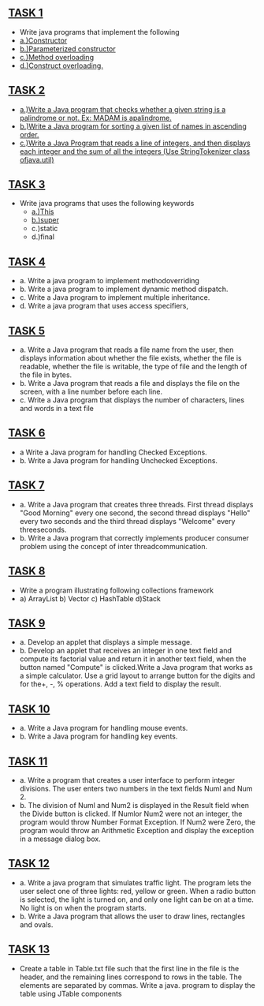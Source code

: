 ## [TASK 1](https://github.com/prabhasg03/Task-Codes/tree/Java/Java/Task%201)
- Write java programs that implement the following
 - [a.)Constructor](https://github.com/prabhasg03/Task-Codes/blob/Java/Java/Task%201/DefaultConstructor.java)
 - [b.)Parameterized constructor](https://github.com/prabhasg03/Task-Codes/blob/Java/Java/Task%201/ParamConstructor.java)
 - [c.)Method overloading](https://github.com/prabhasg03/Task-Codes/blob/Java/Java/Task%201/MethodOverloading.java)
 - [d.)Construct overloading.](https://github.com/prabhasg03/Task-Codes/blob/Java/Java/Task%201/ConstructOverload.java)
## [TASK 2](https://github.com/prabhasg03/Task-Codes/tree/Java/Java/Task%202)
 - [a.)Write a Java program that checks whether a given string is a palindrome or not. Ex: MADAM is apalindrome.](https://github.com/prabhasg03/Task-Codes/blob/Java/Java/Task%202/T2a.java)
 - [b.)Write a Java program for sorting a given list of names in ascending order.](https://github.com/prabhasg03/Task-Codes/blob/Java/Java/Task%202/T2b.java)
 - [c.)Write a Java Program that reads a line of integers, and then displays each integer and the sum of all the integers (Use StringTokenizer class ofjava.util)](https://github.com/prabhasg03/Task-Codes/blob/Java/Java/Task%202/T2c.java)
## [TASK 3](https://github.com/prabhasg03/Task-Codes/tree/Java/Java/Task%203)
 - Write java programs that uses the following keywords
   - [a.)This](https://github.com/prabhasg03/Task-Codes/blob/Java/Java/Task%203/T3a.java)
   - [b.)super](https://github.com/prabhasg03/Task-Codes/blob/Java/Java/Task%203/T3b.java)
   - c.)static
   - d.)final
## [TASK 4](https://github.com/prabhasg03/Task-Codes/tree/Java/Java/Task%204)
 - a. Write a java program to implement methodoverriding
 - b. Write a java program to implement dynamic method dispatch.
 - c. Write a Java program to implement multiple inheritance. 
 - d. Write a java program that uses access specifiers,
## [TASK 5](https://github.com/prabhasg03/Task-Codes/tree/Java/Java/Task%205)
 - a. Write a Java program that reads a file name from the user, then displays information about whether the file exists, whether the file is readable, whether the file is writable, the type of file and the length of the file in bytes. 
 - b. Write a Java program that reads a file and displays the file on the screen, with a line number before each line.
 - c. Write a Java program that displays the number of characters, lines and words in a text file
## [TASK 6](https://github.com/prabhasg03/Task-Codes/tree/Java/Java/Task%206)
 - a Write a Java program for handling Checked Exceptions. 
 - b. Write a Java program for handling Unchecked Exceptions.
## [TASK 7](https://github.com/prabhasg03/Task-Codes/tree/Java/Java/Task%207)
 - a. Write a Java program that creates three threads. First thread displays "Good Morning" every one second, the second thread displays "Hello" every two seconds and the third thread displays "Welcome" every threeseconds.
 - b. Write a Java program that correctly implements producer consumer problem using the concept of inter threadcommunication.
## [TASK 8](https://github.com/prabhasg03/Task-Codes/tree/Java/Java/Task%208)
- Write a program illustrating following collections framework
 - a) ArrayList b) Vector c) HashTable d)Stack
## [TASK 9](https://github.com/prabhasg03/Task-Codes/tree/Java/Java/Task%209)
 - a. Develop an applet that displays a simple message.
 - b. Develop an applet that receives an integer in one text field and compute its factorial value and return it in another text field, when the button named "Compute" is clicked.Write a Java program that works as a simple calculator. Use a grid layout to arrange button for the digits and for the+, -, % operations. Add a text field to display the result.
## [TASK 10](https://github.com/prabhasg03/Task-Codes/tree/Java/Java/Task%2010)
 - a. Write a Java program for handling mouse events. 
 - b. Write a Java program for handling key events.
## [TASK 11](https://github.com/prabhasg03/Task-Codes/tree/Java/Java/Task%2011)
 - a. Write a program that creates a user interface to perform integer divisions. The user enters two numbers in the text fields Numl and Num 2. 
 - b. The division of Numl and Num2 is displayed in the Result field when the Divide button is clicked. If Numlor Num2 were not an integer, the program would throw Number Format Exception. If Num2 were Zero, the program would throw an Arithmetic Exception and display the exception in a message dialog box.
## [TASK 12](https://github.com/prabhasg03/Task-Codes/tree/Java/Java/Task%2012)
 - a. Write a java program that simulates traffic light. The program lets the user select one of three lights: red, yellow or green. When a radio button is selected, the light is turned on, and only one light can be on at a time. No light is on when the program starts. 
 - b. Write a Java program that allows the user to draw lines, rectangles and ovals.
## [TASK 13](https://github.com/prabhasg03/Task-Codes/tree/Java/Java/Task%2013)
 - Create a table in Table.txt file such that the first line in the file is the header, and the remaining lines correspond to rows in the table. The elements are separated by commas. Write a java. program to display the table using JTable components
